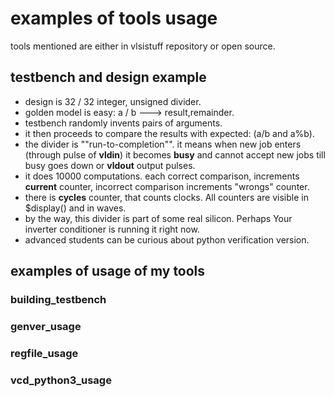 
# examples of tools usage

tools mentioned are either in vlsistuff repository or open source.

## testbench and design example

- design is 32 / 32 integer, unsigned divider.
- golden model is easy:   a / b --->   result,remainder.
- testbench randomly invents pairs of arguments.
- it then proceeds to compare the results with expected: (a/b and a%b).
- the divider is ""run-to-completion"". it means when new job enters (through pulse of **vldin**) it becomes **busy**
   and cannot accept new jobs till busy goes down or **vldout** output pulses.
- it does 10000 computations. each correct comparison, increments **current** counter, incorrect comparison increments "wrongs" counter.
- there is **cycles** counter, that counts clocks. All counters are visible in $display() and in waves.
- by the way, this divider is part of some real silicon. Perhaps Your inverter conditioner is running it right now.
- advanced students can be curious about python verification version.

## examples of usage of my tools
### building_testbench	
### genver_usage
### regfile_usage
### vcd_python3_usage

